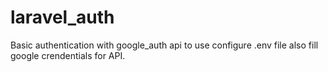 # laravel_auth
Basic authentication with google_auth api
to use configure .env file also fill google crendentials for API.
